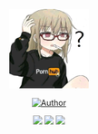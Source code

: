 <p align="center">
<img src="./media/pornhub.jpg" width="140" height="140"/>
<p align="center">

<p align="center">
<a href="https://github.com/thechoute/"><img title="Author" src="https://img.shields.io/badge/Author-Cesar-red.svg?style=for-the-badge&logo=github"></a>

<p align="center">

<p align="center">
<a href="http://wa.me/51980746754" target="blank"><img src="https://img.shields.io/badge/Whatsapp-30302f?style=flat&logo=whatsapp" /></a>
<a href="http://www.instagram.com/" target="blank"><img src="https://img.shields.io/badge/Instagram-30302f?style=flat&logo=instagram" /></a>
<a href="https://www.youtube.com/" target="blank"><img src="https://img.shields.io/badge/Youtube-30302f?style=flat&logo=youtube" /></a>
<p align="center">
</p>